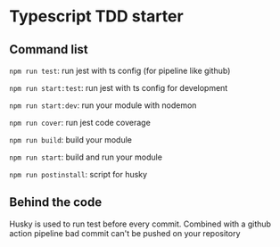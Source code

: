 # Typescript TDD starter

## Command list

`npm run test`: run jest with ts config (for pipeline like github)

`npm run start:test`: run jest with ts config for development

`npm run start:dev`: run your module with nodemon

`npm run cover`: run jest code coverage

`npm run build`: build your module

`npm run start`: build and run your module

`npm run postinstall`: script for husky

## Behind the code

Husky is used to run test before every commit. Combined with a github action pipeline bad commit can't be pushed on your repository
